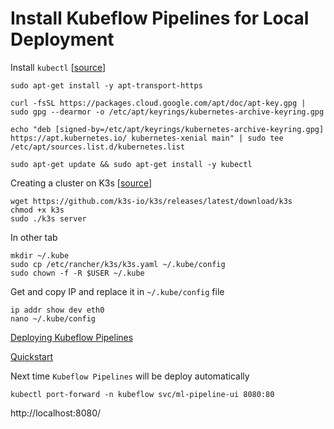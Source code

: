 
# Install Kubeflow Pipelines for Local Deployment

Install `kubectl` [[source](https://kubernetes.io/docs/tasks/tools/install-kubectl-linux/#install-using-native-package-management)]

```
sudo apt-get install -y apt-transport-https

curl -fsSL https://packages.cloud.google.com/apt/doc/apt-key.gpg | sudo gpg --dearmor -o /etc/apt/keyrings/kubernetes-archive-keyring.gpg

echo "deb [signed-by=/etc/apt/keyrings/kubernetes-archive-keyring.gpg] https://apt.kubernetes.io/ kubernetes-xenial main" | sudo tee /etc/apt/sources.list.d/kubernetes.list

sudo apt-get update && sudo apt-get install -y kubectl
```

Creating a cluster on K3s [[source](https://www.kubeflow.org/docs/components/pipelines/v1/installation/localcluster-deployment/#2-creating-a-cluster-on-k3s-on-wsl)]
```
wget https://github.com/k3s-io/k3s/releases/latest/download/k3s
chmod +x k3s
sudo ./k3s server
```

In other tab
```
mkdir ~/.kube
sudo cp /etc/rancher/k3s/k3s.yaml ~/.kube/config
sudo chown -f -R $USER ~/.kube
```

Get and copy IP and replace it in `~/.kube/config` file
```
ip addr show dev eth0
nano ~/.kube/config
```

[Deploying Kubeflow Pipelines](https://www.kubeflow.org/docs/components/pipelines/v1/installation/localcluster-deployment/#deploying-kubeflow-pipelines)

[Quickstart](https://www.kubeflow.org/docs/components/pipelines/v2/installation/quickstart/)

Next time `Kubeflow Pipelines` will be deploy automatically

```
kubectl port-forward -n kubeflow svc/ml-pipeline-ui 8080:80
```

http://localhost:8080/

